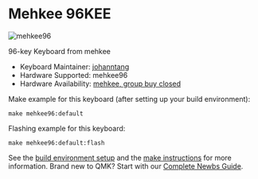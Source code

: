 # Mehkee 96KEE

![mehkee96](https://cdn.shopify.com/s/files/1/1799/1839/products/96KEE_-_1_-_Copy_1024x1024.jpg?v=1516262148)

96-key Keyboard from mehkee

* Keyboard Maintainer: [johanntang](https://github.com/johanntang)
* Hardware Supported: mehkee96
* Hardware Availability: [mehkee, group buy closed](https://mehkee.com/products/96kee?variant=46912017423)

Make example for this keyboard (after setting up your build environment):

    make mehkee96:default

Flashing example for this keyboard:

    make mehkee96:default:flash

See the [build environment setup](https://docs.qmk.fm/#/getting_started_build_tools) and the [make instructions](https://docs.qmk.fm/#/getting_started_make_guide) for more information. Brand new to QMK? Start with our [Complete Newbs Guide](https://docs.qmk.fm/#/newbs).
